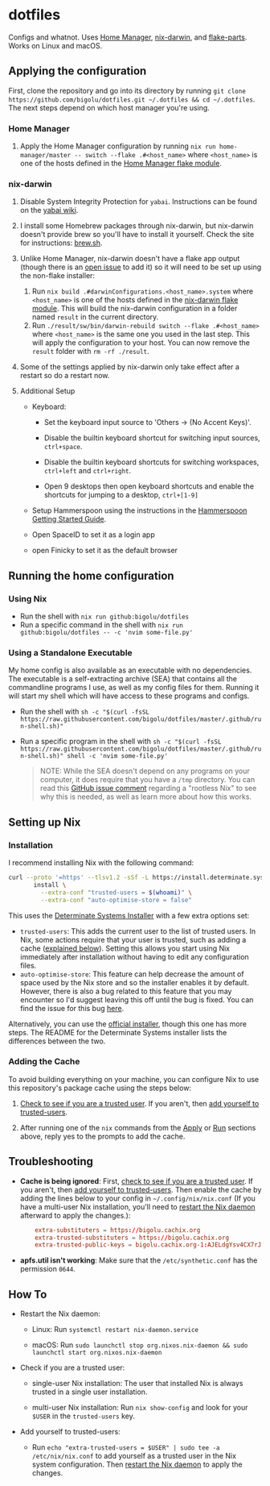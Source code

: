 # dotfiles

Configs and whatnot. Uses [Home Manager](https://github.com/nix-community/home-manager), [nix-darwin](https://github.com/LnL7/nix-darwin), and [flake-parts](https://flake.parts). Works on Linux and macOS.

## Applying the configuration

First, clone the repository and go into its directory by running `git clone https://github.com/bigolu/dotfiles.git ~/.dotfiles && cd ~/.dotfiles`. The next steps depend on which host manager you're using.

### Home Manager

1. Apply the Home Manager configuration by running `nix run home-manager/master -- switch --flake .#<host_name>` where `<host_name>` is one of the hosts defined in the [Home Manager flake module](https://github.com/bigolu/dotfiles/blob/master/flake-modules/home-manager/default.nix).

### nix-darwin

1. Disable System Integrity Protection for `yabai`. Instructions can be found on the [yabai wiki](https://github.com/koekeishiya/yabai/wiki/Disabling-System-Integrity-Protection).

2. I install some Homebrew packages through nix-darwin, but nix-darwin doesn't provide brew so you'll have to install it yourself. Check the site for instructions: [brew.sh](https://brew.sh/).

3. Unlike Home Manager, nix-darwin doesn't have a flake app output (though there is an [open issue](https://github.com/LnL7/nix-darwin/issues/398) to add it) so it will need to be set up using the non-flake installer:

    1. Run `nix build .#darwinConfigurations.<host_name>.system` where `<host_name>` is one of the hosts defined in the [nix-darwin flake module](https://github.com/bigolu/dotfiles/blob/master/flake-modules/nix-darwin/default.nix). This will build the nix-darwin configuration in a folder named `result` in the current directory.
    2. Run `./result/sw/bin/darwin-rebuild switch --flake .#<host_name>` where `<host_name>` is the same one you used in the last step. This will apply the configuration to your host. You can now remove the `result` folder with `rm -rf ./result`.

4. Some of the settings applied by nix-darwin only take effect after a restart so do a restart now.

5. Additional Setup

    * Keyboard:

        * Set the keyboard input source to 'Others -> (No Accent Keys)'.

        * Disable the builtin keyboard shortcut for switching input sources, `ctrl+space`.

        * Disable the builtin keyboard shortcuts for switching workspaces, `ctrl+left` and `ctrl+right`.

        * Open 9 desktops then open keyboard shortcuts and enable the shortcuts for jumping to a desktop, `ctrl+[1-9]` 

    * Setup Hammerspoon using the instructions in the [Hammerspoon Getting Started Guide](https://www.hammerspoon.org/go/).

    * Open SpaceID to set it as a login app
    
    * open Finicky to set it as the default browser

## Running the home configuration

### Using Nix

- Run the shell with `nix run github:bigolu/dotfiles`
- Run a specific command in the shell with `nix run github:bigolu/dotfiles -- -c 'nvim some-file.py'`

### Using a Standalone Executable

My home config is also available as an executable with no dependencies. The executable is a self-extracting archive (SEA) that contains all the commandline programs I use, as well as my config files for them. Running it will start my shell which will have access to these programs and configs.

* Run the shell with `sh -c "$(curl -fsSL https://raw.githubusercontent.com/bigolu/dotfiles/master/.github/run-shell.sh)"`
* Run a specific program in the shell with `sh -c "$(curl -fsSL https://raw.githubusercontent.com/bigolu/dotfiles/master/.github/run-shell.sh)" shell -c 'nvim some-file.py'`

  > NOTE: While the SEA doesn't depend on any programs on your computer, it does require that you have a `/tmp` directory. You can read this [GitHub issue comment](https://github.com/NixOS/nix/issues/1971#issue-304578884) regarding a "rootless Nix" to see why this is needed, as well as learn more about how this works.

## Setting up Nix

### Installation

I recommend installing Nix with the following command:

```sh
curl --proto '=https' --tlsv1.2 -sSf -L https://install.determinate.systems/nix | sh -s -- \
       install \
         --extra-conf "trusted-users = $(whoami)" \
         --extra-conf "auto-optimise-store = false"
```

This uses the [Determinate Systems Installer](https://github.com/DeterminateSystems/nix-installer) with a few extra options set:

- `trusted-users`: This adds the current user to the list of trusted users. In Nix, some actions require that your user is trusted, such as adding a cache ([explained below](#adding-the-cache)). Setting this allows you start using Nix immediately after installation without having to edit any configuration files.
- `auto-optimise-store`: This feature can help decrease the amount of space used by the Nix store and so the installer enables it by default. However, there is also a bug related to this feature that you may encounter so I'd suggest leaving this off until the bug is fixed. You can find the issue for this bug [here](https://github.com/NixOS/nix/issues/7273).

Alternatively, you can use the [official installer](https://nixos.org/download.html), though this one has more steps. The README for the Determinate Systems installer lists the differences between the two.

### Adding the Cache

To avoid building everything on your machine, you can configure Nix to use this repository's package cache using the steps below:

1. [Check to see if you are a trusted user](#check-trust). If you aren't, then [add yourself to trusted-users](#add-trust).

2. After running one of the `nix` commands from the [Apply](#applying-the-configuration) or [Run](#running-the-home-configuration) sections above, reply yes to the prompts to add the cache.

## Troubleshooting

- **Cache is being ignored**: First, [check to see if you are a trusted user](#check-trust). If you aren't, then [add yourself to trusted-users](#add-trust). Then enable the cache by adding the lines below to your config in `~/.config/nix/nix.conf` (If you have a multi-user Nix installation, you'll need to [restart the Nix daemon](#restart-daemon) afterward to apply the changes.):

    ``` conf
        extra-substituters = https://bigolu.cachix.org
        extra-trusted-substituters = https://bigolu.cachix.org
        extra-trusted-public-keys = bigolu.cachix.org-1:AJELdgYsv4CX7rJkuGu5HuVaOHcqlOgR07ZJfihVTIw=
    ```

- **apfs.util isn't working**: Make sure that the `/etc/synthetic.conf` has the permission `0644`.

## How To

- <span id="restart-daemon">Restart the Nix daemon</span>:

  - Linux: Run `systemctl restart nix-daemon.service`

  - macOS: Run `sudo launchctl stop org.nixos.nix-daemon && sudo launchctl start org.nixos.nix-daemon`

- <span id="check-trust">Check if you are a trusted user</span>:

  - single-user Nix installation: The user that installed Nix is always trusted in a single user installation.

  - multi-user Nix installation: Run `nix show-config` and look for your `$USER` in the `trusted-users` key.

- <span id="add-trust">Add yourself to trusted-users</space>:

  - Run `echo "extra-trusted-users = $USER" | sudo tee -a /etc/nix/nix.conf` to add yourself as a trusted user in the Nix system configuration. Then [restart the Nix daemon](#restart-daemon) to apply the changes.
